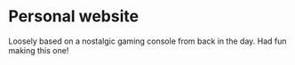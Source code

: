 # Personal website

Loosely based on a nostalgic gaming console from back in the day. Had fun making this one!
